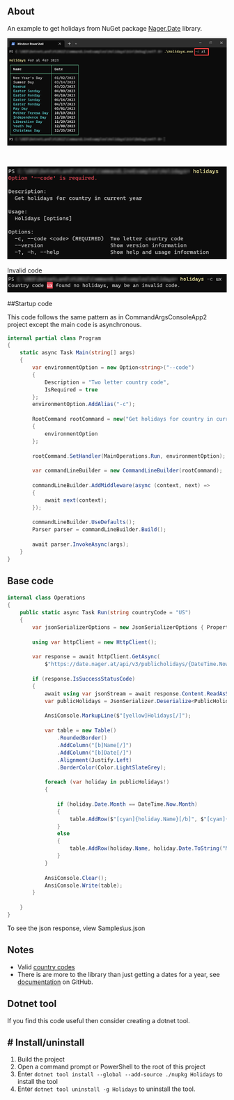 ﻿## About

An example to get holidays from NuGet package [Nager.Date](https://www.nuget.org/packages/Nager.Date/1.35.0?_src=template) library.


![Screenshot](assets/screenshot.png)

<br>

![Screenshot1](assets/screenshot1.png)

Invalid code
![Screenshot2](assets/screenshot2.png)


##Startup code

This code follows the same pattern as in CommandArgsConsoleApp2 project except the main code is asynchronous.



```csharp
internal partial class Program
{
    static async Task Main(string[] args)
    {
        var environmentOption = new Option<string>("--code")
        {
            Description = "Two letter country code",
            IsRequired = true
        };
        environmentOption.AddAlias("-c");

        RootCommand rootCommand = new("Get holidays for country in current year")
        {
            environmentOption
        };

        rootCommand.SetHandler(MainOperations.Run, environmentOption);
            
        var commandLineBuilder = new CommandLineBuilder(rootCommand);

        commandLineBuilder.AddMiddleware(async (context, next) =>
        {
            await next(context);
        });

        commandLineBuilder.UseDefaults();
        Parser parser = commandLineBuilder.Build();

        await parser.InvokeAsync(args);
    }
}
```

## Base code

```csharp
internal class Operations
{
    public static async Task Run(string countryCode = "US")
    {
        var jsonSerializerOptions = new JsonSerializerOptions { PropertyNameCaseInsensitive = true };

        using var httpClient = new HttpClient();
        
        var response = await httpClient.GetAsync(
            $"https://date.nager.at/api/v3/publicholidays/{DateTime.Now.Year}/{countryCode}");

        if (response.IsSuccessStatusCode)
        {
            await using var jsonStream = await response.Content.ReadAsStreamAsync();
            var publicHolidays = JsonSerializer.Deserialize<PublicHoliday[]>(jsonStream, jsonSerializerOptions);
            
            AnsiConsole.MarkupLine($"[yellow]Holidays[/]");

            var table = new Table()
                .RoundedBorder()
                .AddColumn("[b]Name[/]")
                .AddColumn("[b]Date[/]")
                .Alignment(Justify.Left)
                .BorderColor(Color.LightSlateGrey);

            foreach (var holiday in publicHolidays!)
            {

                if (holiday.Date.Month == DateTime.Now.Month)
                {
                    table.AddRow($"[cyan]{holiday.Name}[/b]", $"[cyan]{holiday.Date:MM/dd/yyyy}[/]");
                }
                else
                {
                    table.AddRow(holiday.Name, holiday.Date.ToString("MM/dd/yyyy"));
                }
            }

            AnsiConsole.Clear();
            AnsiConsole.Write(table);
        }

    }
}
```

To see the json response, view Samples\us.json


## Notes

- Valid [country codes](https://github.com/nager/Nager.Date/blob/main/src/Nager.Date/CountryCode.cs)
- There is are more to the library than just getting a dates for a year, see [documentation](https://github.com/nager/Nager.Date) on GitHub.

## Dotnet tool

If you find this code useful then consider creating a dotnet tool.

## # Install/uninstall

1. Build the project
1. Open a command prompt or PowerShell to the root of this project
1. Enter `dotnet tool install --global --add-source ./nupkg Holidays` to install the tool
1. Enter `dotnet tool uninstall -g Holidays` to uninstall the tool.